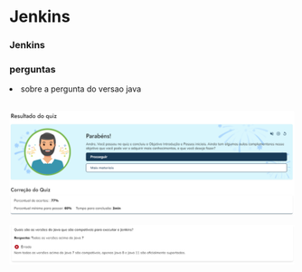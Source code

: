 # Jenkins

<h3>Jenkins</h3>


<h3>perguntas</h3>
<li> sobre a pergunta do versao java

<br>
<br>


![alt text](image-1.png)

![alt text](image-2.png)